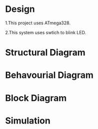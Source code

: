 # Design
 1.This project uses ATmega328.
 
 2.This system uses swtich to blink LED.

# Structural Diagram

# Behavourial Diagram
# Block Diagram
# Simulation
